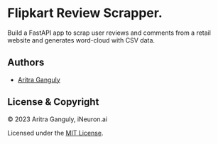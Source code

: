 # Flipkart Review Scrapper.

Build a FastAPI app to scrap user reviews and comments from a retail website and generates word-cloud with CSV data.

## Authors

- [Aritra Ganguly](https://in.linkedin.com/in/gangulyaritra)

## License & Copyright

© 2023 Aritra Ganguly, iNeuron.ai

Licensed under the [MIT License](LICENSE).